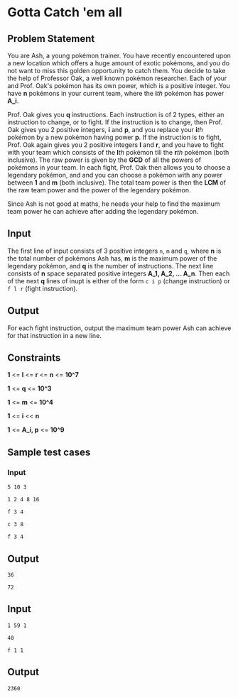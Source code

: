 # Gotta Catch 'em all
## Problem Statement
You are Ash, a young pokémon trainer. You have recently encountered upon a new location which offers a huge amount of exotic pokémons, and you do not want to miss this golden opportunity to catch them. You decide to take the help of Professor Oak, a well known pokémon researcher. Each of your and Prof. Oak's pokémon has its own power, which is a positive integer. You have **n** pokémons in your current team, where the **i***th* pokémon has power **A_i**.

Prof. Oak gives you **q** instructions. Each instruction is of 2 types, either an instruction to change, or to fight. If the instruction is to change, then Prof. Oak gives you 2 positive integers, **i** and **p**, and you replace your **i***th* pokémon by a new pokémon having power **p**.  If the instruction is to fight, Prof. Oak again gives you 2 positive integers **l** and **r**, and you have to fight with your team which consists of the **l***th* pokémon till the **r***th* pokémon (both inclusive). The raw power is given by the **GCD** of all the powers of pokémons in your team. In each fight, Prof. Oak then allows you to choose a legendary pokémon, and and you can choose a pokémon with any power between **1** and **m** (both inclusive). The total team power is then the **LCM** of the raw team power and the power of the legendary pokémon.

Since Ash is not good at maths, he needs your help to find the maximum team power he can achieve after adding the legendary pokémon.

## Input
The first line of input consists of 3 positive integers `n`, `m` and `q`, where **n** is the total number of pokémons Ash has, **m** is the maximum power of the legendary pokémon, and **q** is the number of instructions. The next line consists of **n** space separated positive integers **A_1, A_2, ... A_n**. Then each of the next **q** lines of inupt is either of the form `c i p` (change instruction) or `f l r` (fight instruction).

## Output
For each fight instruction, output the maximum team power Ash can achieve for that instruction in a new line.

## Constraints

**1** <= **l** <= **r** <= **n** <= **10^7**

**1** <= **q** <= **10^3**

**1** <= **m** <= **10^4**

**1** <= **i** << **n**

**1** <= **A_i, p** <= **10^9**

## Sample test cases

### Input

`5 10 3`

`1 2 4 8 16`

`f 3 4`

`c 3 8`

`f 3 4`

## Output

`36`

`72`

## Input

`1 59 1`

`40`

`f 1 1`

## Output

`2360`
